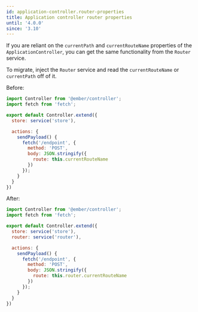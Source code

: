 ```yaml
---
id: application-controller.router-properties
title: Application controller router properties
until: '4.0.0'
since: '3.10'
---
```


If you are reliant on the `currentPath` and `currentRouteName` properties of the `ApplicationController`, you can get the same functionality from the `Router` service.

To migrate, inject the `Router` service and read the `currentRouteName` or `currentPath` off of it.

Before:

```javascript {data-filename=app/controllers/application.js}
import Controller from '@ember/controller';
import fetch from 'fetch';

export default Controller.extend({
  store: service('store'),

  actions: {
    sendPayload() {
      fetch('/endpoint', {
        method: 'POST',
        body: JSON.stringify({
          route: this.currentRouteName
        })
      });
    }
  }
})
```

After:

```javascript {data-filename=app/controllers/application.js}
import Controller from '@ember/controller';
import fetch from 'fetch';

export default Controller.extend({
  store: service('store'),
  router: service('router'),

  actions: {
    sendPayload() {
      fetch('/endpoint', {
        method: 'POST',
        body: JSON.stringify({
          route: this.router.currentRouteName
        })
      });
    }
  }
})
```
